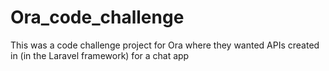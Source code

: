 # Ora_code_challenge

This was a code challenge project for Ora where they wanted APIs created in (in the Laravel framework) for a chat app
